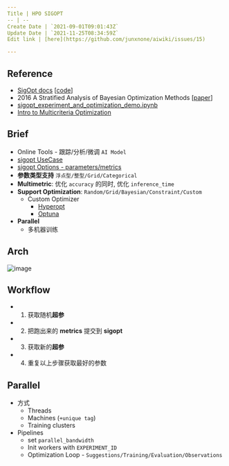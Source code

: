 ```yaml
---
Title | HPO SIGOPT
-- | --
Create Date | `2021-09-01T09:01:43Z`
Update Date | `2021-11-25T08:34:59Z`
Edit link | [here](https://github.com/junxnone/aiwiki/issues/15)

---
```

## Reference
- [SigOpt docs](https://app.sigopt.com/docs)  [[code](https://github.com/sigopt)]
- 2016 A Stratified Analysis of Bayesian Optimization Methods [[paper](https://arxiv.org/pdf/1603.09441.pdf)]
- [sigopt_experiment_and_optimization_demo.ipynb](https://colab.research.google.com/github/sigopt/sigopt-examples/blob/master/get-started/sigopt_experiment_and_optimization_demo.ipynb)
- [Intro to Multicriteria Optimization](https://sigopt.com/blog/intro-to-multicriteria-optimization/)


## Brief
- Online Tools - 跟踪/分析/微调 `AI Model`
- [sigopt UseCase](/HPO_SIGOPT_Usecase)
- [sigopt Options - parameters/metrics](/HPO_SIGOPT_Options)
- **参数类型支持** `浮点型/整型/Grid/Categorical`
- **Multimetric**: 优化 `accuracy` 的同时, 优化 `inference_time`
- **Support Optimization**: `Random/Grid/Bayesian/Constraint/Custom`
  - Custom Optimizer
    - [Hyperopt](https://hyperopt.github.io/hyperopt/)
    - [Optuna](https://optuna.org/)
- **Parallel**
  - 多机器训练



## Arch

![image](https://user-images.githubusercontent.com/2216970/132183671-21794822-2014-42f3-be9c-4685a0f422d6.png)

## Workflow

- 1. 获取随机**超参**
- 2. 把跑出来的 **metrics** 提交到 **sigopt**
- 3. 获取新的**超参**
- 4. 重复以上步骤获取最好的参数


## Parallel
- 方式
  - Threads
  - Machines (`+unique tag`)
  - Training clusters
- Pipelines
  - set `parallel_bandwidth`
  - Init workers with `EXPERIMENT_ID`
  - Optimization Loop - `Suggestions/Training/Evaluation/Observations`
